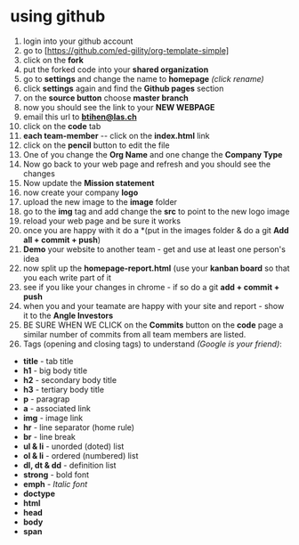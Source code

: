# using github

1. login into your github account
2. go to [https://github.com/ed-gility/org-template-simple]
3. click on the **fork**
4. put the forked code into your **shared organization**
5. go to **settings** and change the name to **homepage** *(click rename)*
6. click **settings** again and find the **Github pages** section
7. on the **source button** choose **master branch**
8. now you should see the link to your **NEW WEBPAGE**
9. email this url to **btihen@las.ch**
10. click on the **code** tab
11. **each team-member** -- click on the **index.html** link
13. click on the **pencil** button to edit the file
14. One of you change the **Org Name** and one change the **Company Type**
15. Now go back to your web page and refresh and you should see the changes
18. Now update the **Mission statement**
19. now create your company **logo**
20. upload the new image to the **image** folder
21. go to the **img** tag and add change the **src** to point to the new logo image
20. reload your web page and be sure it works
21. once you are happy with it do a *(put in the images folder & do a git **Add all + commit + push**)
22. **Demo** your website to another team - get and use at least one person's idea
23. now split up the **homepage-report.html** (use your **kanban board** so that you each write part of it
24. see if you like your changes in chrome - if so do a git **add + commit + push**
25. when you and your teamate are happy with your site and report - show it to the **Angle Investors**
26. BE SURE WHEN WE CLICK on the **Commits** button on the **code** page a similar number of commits from all team members are listed.
27. Tags (opening and closing tags) to understand *(Google is your friend)*: 
  * **title** - tab title
  * **h1**  - big body title
  * **h2**  - secondary body title
  * **h3**  - tertiary body title
  * **p**   - paragrap
  * **a**   - associated link
  * **img** - image link
  * **hr**  - line separator (home rule)
  * **br**  - line break
  * **ul & li** - unorded (doted) list
  * **ol & li** - ordered (numbered) list
  * **dl, dt & dd** - definition list
  * **strong** - bold font
  * **emph** - *Italic font*
  * **doctype**
  * **html**
  * **head**
  * **body**
  * **span**
  
